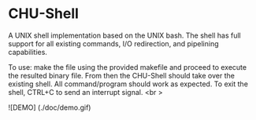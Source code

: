 # CHU-Shell
A UNIX shell implementation based on the UNIX bash. The shell has full support for all existing commands, I/O redirection, and pipelining capabilities.

To use: make the file using the provided makefile and proceed to execute the resulted binary file. From then the CHU-Shell should take over the existing shell. All command/program should work as expected. To exit the shell, CTRL+C to send an interrupt signal. <br \>

![DEMO] (./doc/demo.gif)